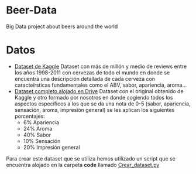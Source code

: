 # Beer-Data
Big Data project about beers around the world

# Datos
* [Dataset de Kaggle](https://www.kaggle.com/datasets/volodymyrpivoshenko/multi-aspect-beer-reviews)
Dataset con más de millón y medio de reviews entre los años 1998-2011 con cervezas de todo el mundo en donde se encuentra una descripción detallada de cada cerveza con caracteírsticas fundamentales como el ABV, sabor, apariencia, aroma...
* [Dataset completo alojado en Drive](https://drive.google.com/file/d/1vjSE_9jBK57TYwqUhIQ2zHbTSk7UfHPo/view)
Dataset con el original obtenido de Kaggle y otro formado por nosotros en donde cogiendo todos los aspectos específicos a los que se da una nota de 0-5 (sabor, apariencia, sensación, aroma, impresión general) se les aplican los siguientes porcentajes:
    * 6% Apariencia
    * 24% Aroma
    * 40% Sabor
    * 10% Sensación
    * 20% Impresión general
  
Para crear este dataset que se utiliza hemos utilizado un script que se encuentra alojado en la carpeta **code** llamado [Crear_dataset.py](https://github.com/ROGOSE/Beer-Data/blob/main/code/Crear_dataset.py)
